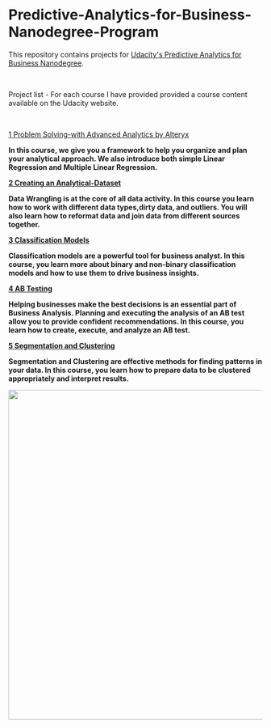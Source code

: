 # Predictive-Analytics-for-Business-Nanodegree-Program

This repository contains projects for [Udacity's Predictive Analytics for Business Nanodegree](https://www.udacity.com/course/predictive-analytics-for-business-nanodegree--nd008).

<br>

 Project list - For each course I have provided provided a course content available on the Udacity website. 


<br>


[1 Problem Solving-with Advanced Analytics by Alteryx](https://github.com/EmilKos/Predictive-Analytics-for-Business-Nanodegree-Program/tree/master/1-Problem-Solving-with-Advanced-Analytics-by-Alteryx)<b>


In this course, we give you a framework to help you organize and plan your analytical approach. We also introduce both simple Linear Regression and Multiple Linear Regression.

[2 Creating an Analytical-Dataset](https://github.com/EmilKos/Predictive-Analytics-for-Business-Nanodegree-Program/tree/master/2-Creating-an-Analytical-Dataset)<b>

Data Wrangling is at the core of all data activity. In this course you learn how to work with different data types,dirty data, and outliers. You will also learn how to reformat data and join data from different sources together.

[3 Classification Models](https://github.com/EmilKos/Predictive-Analytics-for-Business-Nanodegree-Program/tree/master/3-Classification-Models)	<b>

Classification models are a powerful tool for business analyst. In this course, you learn more about binary and non-binary classification models and how to use them to drive business insights.

[4 AB Testing](https://github.com/EmilKos/Predictive-Analytics-for-Business-Nanodegree-Program/tree/master/4-AB-Testing)<b>

Helping businesses make the best decisions is an essential part of Business Analysis. Planning and executing the analysis of an AB test allow you to provide confident recommendations. In this course, you learn how to create, execute, and analyze an AB test.

[5 Segmentation and Clustering](https://github.com/EmilKos/Predictive-Analytics-for-Business-Nanodegree-Program/tree/master/5-Segmentation-and-Clustering)<b>

Segmentation and Clustering are effective methods for finding patterns in your data. In this course, you learn how to prepare data to be clustered appropriately and interpret results.

<img src="https://s3-us-west-2.amazonaws.com/udacity-printer/production/certificates/7e4a0be5-b6b5-4fa8-b181-408a12319a63.svg" width="846" height="652">
